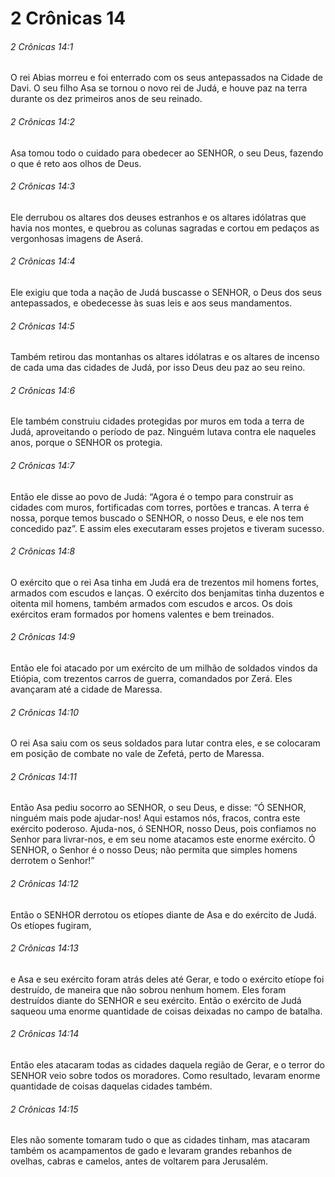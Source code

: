 # 2 Crônicas 14

###### 2 Crônicas 14:1

O rei Abias morreu e foi enterrado com os seus antepassados na Cidade de Davi. O seu filho Asa se tornou o novo rei de Judá, e houve paz na terra durante os dez primeiros anos de seu reinado.

###### 2 Crônicas 14:2

Asa tomou todo o cuidado para obedecer ao SENHOR, o seu Deus, fazendo o que é reto aos olhos de Deus.

###### 2 Crônicas 14:3

Ele derrubou os altares dos deuses estranhos e os altares idólatras que havia nos montes, e quebrou as colunas sagradas e cortou em pedaços as vergonhosas imagens de Aserá.

###### 2 Crônicas 14:4

Ele exigiu que toda a nação de Judá buscasse o SENHOR, o Deus dos seus antepassados, e obedecesse às suas leis e aos seus mandamentos.

###### 2 Crônicas 14:5

Também retirou das montanhas os altares idólatras e os altares de incenso de cada uma das cidades de Judá, por isso Deus deu paz ao seu reino.

###### 2 Crônicas 14:6

Ele também construiu cidades protegidas por muros em toda a terra de Judá, aproveitando o período de paz. Ninguém lutava contra ele naqueles anos, porque o SENHOR os protegia.

###### 2 Crônicas 14:7

Então ele disse ao povo de Judá: “Agora é o tempo para construir as cidades com muros, fortificadas com torres, portões e trancas. A terra é nossa, porque temos buscado o SENHOR, o nosso Deus, e ele nos tem concedido paz”. E assim eles executaram esses projetos e tiveram sucesso.

###### 2 Crônicas 14:8

O exército que o rei Asa tinha em Judá era de trezentos mil homens fortes, armados com escudos e lanças. O exército dos benjamitas tinha duzentos e oitenta mil homens, também armados com escudos e arcos. Os dois exércitos eram formados por homens valentes e bem treinados.

###### 2 Crônicas 14:9

Então ele foi atacado por um exército de um milhão de soldados vindos da Etiópia, com trezentos carros de guerra, comandados por Zerá. Eles avançaram até a cidade de Maressa.

###### 2 Crônicas 14:10

O rei Asa saiu com os seus soldados para lutar contra eles, e se colocaram em posição de combate no vale de Zefetá, perto de Maressa.

###### 2 Crônicas 14:11

Então Asa pediu socorro ao SENHOR, o seu Deus, e disse: “Ó SENHOR, ninguém mais pode ajudar-nos! Aqui estamos nós, fracos, contra este exército poderoso. Ajuda-nos, ó SENHOR, nosso Deus, pois confiamos no Senhor para livrar-nos, e em seu nome atacamos este enorme exército. Ó SENHOR, o Senhor é o nosso Deus; não permita que simples homens derrotem o Senhor!”

###### 2 Crônicas 14:12

Então o SENHOR derrotou os etíopes diante de Asa e do exército de Judá. Os etíopes fugiram,

###### 2 Crônicas 14:13

e Asa e seu exército foram atrás deles até Gerar, e todo o exército etíope foi destruído, de maneira que não sobrou nenhum homem. Eles foram destruídos diante do SENHOR e seu exército. Então o exército de Judá saqueou uma enorme quantidade de coisas deixadas no campo de batalha.

###### 2 Crônicas 14:14

Então eles atacaram todas as cidades daquela região de Gerar, e o terror do SENHOR veio sobre todos os moradores. Como resultado, levaram enorme quantidade de coisas daquelas cidades também.

###### 2 Crônicas 14:15

Eles não somente tomaram tudo o que as cidades tinham, mas atacaram também os acampamentos de gado e levaram grandes rebanhos de ovelhas, cabras e camelos, antes de voltarem para Jerusalém.

